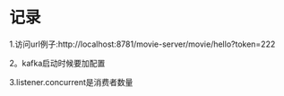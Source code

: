 # 记录
1.访问url例子:http://localhost:8781/movie-server/movie/hello?token=222

2。kafka启动时候要加配置

3.listener.concurrent是消费者数量